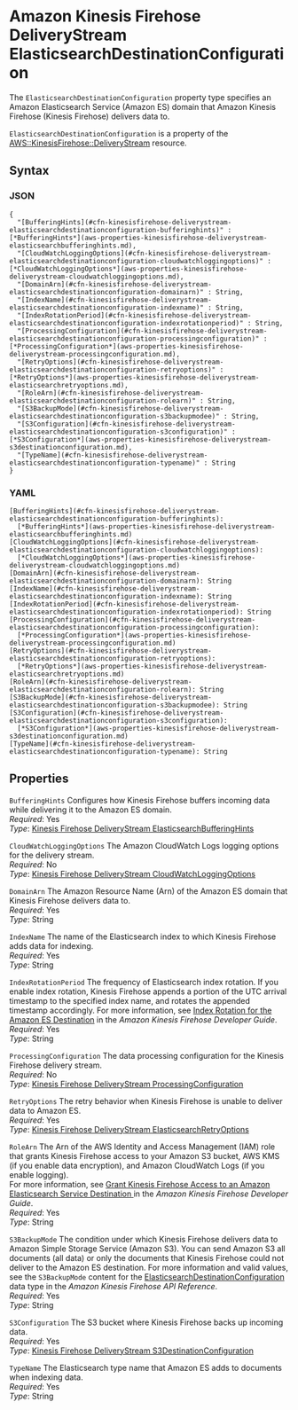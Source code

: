 # Amazon Kinesis Firehose DeliveryStream ElasticsearchDestinationConfiguration<a name="aws-properties-kinesisfirehose-deliverystream-elasticsearchdestinationconfiguration"></a>

The `ElasticsearchDestinationConfiguration` property type specifies an Amazon Elasticsearch Service \(Amazon ES\) domain that Amazon Kinesis Firehose \(Kinesis Firehose\) delivers data to\.

`ElasticsearchDestinationConfiguration` is a property of the [AWS::KinesisFirehose::DeliveryStream](aws-resource-kinesisfirehose-deliverystream.md) resource\.

## Syntax<a name="aws-properties-kinesisfirehose-deliverystream-elasticsearchdestinationconfiguration-syntax"></a>

### JSON<a name="aws-properties-kinesisfirehose-deliverystream-elasticsearchdestinationconfiguration-syntax.json"></a>

```
{
  "[BufferingHints](#cfn-kinesisfirehose-deliverystream-elasticsearchdestinationconfiguration-bufferinghints)" : [*BufferingHints*](aws-properties-kinesisfirehose-deliverystream-elasticsearchbufferinghints.md),
  "[CloudWatchLoggingOptions](#cfn-kinesisfirehose-deliverystream-elasticsearchdestinationconfiguration-cloudwatchloggingoptions)" : [*CloudWatchLoggingOptions*](aws-properties-kinesisfirehose-deliverystream-cloudwatchloggingoptions.md),
  "[DomainArn](#cfn-kinesisfirehose-deliverystream-elasticsearchdestinationconfiguration-domainarn)" : String,
  "[IndexName](#cfn-kinesisfirehose-deliverystream-elasticsearchdestinationconfiguration-indexname)" : String,
  "[IndexRotationPeriod](#cfn-kinesisfirehose-deliverystream-elasticsearchdestinationconfiguration-indexrotationperiod)" : String,
  "[ProcessingConfiguration](#cfn-kinesisfirehose-deliverystream-elasticsearchdestinationconfiguration-processingconfiguration)" : [*ProcessingConfiguration*](aws-properties-kinesisfirehose-deliverystream-processingconfiguration.md),
  "[RetryOptions](#cfn-kinesisfirehose-deliverystream-elasticsearchdestinationconfiguration-retryoptions)" : [*RetryOptions*](aws-properties-kinesisfirehose-deliverystream-elasticsearchretryoptions.md),
  "[RoleArn](#cfn-kinesisfirehose-deliverystream-elasticsearchdestinationconfiguration-rolearn)" : String,
  "[S3BackupMode](#cfn-kinesisfirehose-deliverystream-elasticsearchdestinationconfiguration-s3backupmodee)" : String,
  "[S3Configuration](#cfn-kinesisfirehose-deliverystream-elasticsearchdestinationconfiguration-s3configuration)" : [*S3Configuration*](aws-properties-kinesisfirehose-deliverystream-s3destinationconfiguration.md),
  "[TypeName](#cfn-kinesisfirehose-deliverystream-elasticsearchdestinationconfiguration-typename)" : String
}
```

### YAML<a name="aws-properties-kinesisfirehose-deliverystream-elasticsearchdestinationconfiguration-syntax.yaml"></a>

```
[BufferingHints](#cfn-kinesisfirehose-deliverystream-elasticsearchdestinationconfiguration-bufferinghints):
  [*BufferingHints*](aws-properties-kinesisfirehose-deliverystream-elasticsearchbufferinghints.md)
[CloudWatchLoggingOptions](#cfn-kinesisfirehose-deliverystream-elasticsearchdestinationconfiguration-cloudwatchloggingoptions):
  [*CloudWatchLoggingOptions*](aws-properties-kinesisfirehose-deliverystream-cloudwatchloggingoptions.md)
[DomainArn](#cfn-kinesisfirehose-deliverystream-elasticsearchdestinationconfiguration-domainarn): String
[IndexName](#cfn-kinesisfirehose-deliverystream-elasticsearchdestinationconfiguration-indexname): String
[IndexRotationPeriod](#cfn-kinesisfirehose-deliverystream-elasticsearchdestinationconfiguration-indexrotationperiod): String
[ProcessingConfiguration](#cfn-kinesisfirehose-deliverystream-elasticsearchdestinationconfiguration-processingconfiguration):
  [*ProcessingConfiguration*](aws-properties-kinesisfirehose-deliverystream-processingconfiguration.md)
[RetryOptions](#cfn-kinesisfirehose-deliverystream-elasticsearchdestinationconfiguration-retryoptions):
  [*RetryOptions*](aws-properties-kinesisfirehose-deliverystream-elasticsearchretryoptions.md)
[RoleArn](#cfn-kinesisfirehose-deliverystream-elasticsearchdestinationconfiguration-rolearn): String
[S3BackupMode](#cfn-kinesisfirehose-deliverystream-elasticsearchdestinationconfiguration-s3backupmodee): String
[S3Configuration](#cfn-kinesisfirehose-deliverystream-elasticsearchdestinationconfiguration-s3configuration):
  [*S3Configuration*](aws-properties-kinesisfirehose-deliverystream-s3destinationconfiguration.md)
[TypeName](#cfn-kinesisfirehose-deliverystream-elasticsearchdestinationconfiguration-typename): String
```

## Properties<a name="aws-properties-kinesisfirehose-deliverystream-elasticsearchdestinationconfiguration-properties"></a>

`BufferingHints`  <a name="cfn-kinesisfirehose-deliverystream-elasticsearchdestinationconfiguration-bufferinghints"></a>
Configures how Kinesis Firehose buffers incoming data while delivering it to the Amazon ES domain\.  
*Required*: Yes  
*Type*: [Kinesis Firehose DeliveryStream ElasticsearchBufferingHints](aws-properties-kinesisfirehose-deliverystream-elasticsearchbufferinghints.md)

`CloudWatchLoggingOptions`  <a name="cfn-kinesisfirehose-deliverystream-elasticsearchdestinationconfiguration-cloudwatchloggingoptions"></a>
The Amazon CloudWatch Logs logging options for the delivery stream\.  
*Required*: No  
*Type*: [Kinesis Firehose DeliveryStream CloudWatchLoggingOptions](aws-properties-kinesisfirehose-deliverystream-cloudwatchloggingoptions.md)

`DomainArn`  <a name="cfn-kinesisfirehose-deliverystream-elasticsearchdestinationconfiguration-domainarn"></a>
The Amazon Resource Name \(Arn\) of the Amazon ES domain that Kinesis Firehose delivers data to\.  
*Required*: Yes  
*Type*: String

`IndexName`  <a name="cfn-kinesisfirehose-deliverystream-elasticsearchdestinationconfiguration-indexname"></a>
The name of the Elasticsearch index to which Kinesis Firehose adds data for indexing\.  
*Required*: Yes  
*Type*: String

`IndexRotationPeriod`  <a name="cfn-kinesisfirehose-deliverystream-elasticsearchdestinationconfiguration-indexrotationperiod"></a>
The frequency of Elasticsearch index rotation\. If you enable index rotation, Kinesis Firehose appends a portion of the UTC arrival timestamp to the specified index name, and rotates the appended timestamp accordingly\. For more information, see [Index Rotation for the Amazon ES Destination](http://docs.aws.amazon.com/firehose/latest/dev/basic-deliver.html#es-index-rotation) in the *Amazon Kinesis Firehose Developer Guide*\.  
*Required*: Yes  
*Type*: String

`ProcessingConfiguration`  <a name="cfn-kinesisfirehose-deliverystream-elasticsearchdestinationconfiguration-processingconfiguration"></a>
The data processing configuration for the Kinesis Firehose delivery stream\.  
 *Required*: No  
 *Type*: [Kinesis Firehose DeliveryStream ProcessingConfiguration](aws-properties-kinesisfirehose-deliverystream-processingconfiguration.md)

`RetryOptions`  <a name="cfn-kinesisfirehose-deliverystream-elasticsearchdestinationconfiguration-retryoptions"></a>
The retry behavior when Kinesis Firehose is unable to deliver data to Amazon ES\.  
 *Required*: Yes  
*Type*: [Kinesis Firehose DeliveryStream ElasticsearchRetryOptions](aws-properties-kinesisfirehose-deliverystream-elasticsearchretryoptions.md)

`RoleArn`  <a name="cfn-kinesisfirehose-deliverystream-elasticsearchdestinationconfiguration-rolearn"></a>
The Arn of the AWS Identity and Access Management \(IAM\) role that grants Kinesis Firehose access to your Amazon S3 bucket, AWS KMS \(if you enable data encryption\), and Amazon CloudWatch Logs \(if you enable logging\)\.  
For more information, see [Grant Kinesis Firehose Access to an Amazon Elasticsearch Service Destination ](http://docs.aws.amazon.com/firehose/latest/dev/controlling-access.html#using-iam-es) in the *Amazon Kinesis Firehose Developer Guide*\.  
*Required*: Yes  
*Type*: String

`S3BackupMode`  <a name="cfn-kinesisfirehose-deliverystream-elasticsearchdestinationconfiguration-s3backupmodee"></a>
The condition under which Kinesis Firehose delivers data to Amazon Simple Storage Service \(Amazon S3\)\. You can send Amazon S3 all documents \(all data\) or only the documents that Kinesis Firehose could not deliver to the Amazon ES destination\. For more information and valid values, see the `S3BackupMode` content for the [ElasticsearchDestinationConfiguration](http://docs.aws.amazon.com/firehose/latest/APIReference/API_ElasticsearchDestinationConfiguration.html) data type in the *Amazon Kinesis Firehose API Reference*\.   
*Required*: Yes  
*Type*: String

`S3Configuration`  <a name="cfn-kinesisfirehose-deliverystream-elasticsearchdestinationconfiguration-s3configuration"></a>
The S3 bucket where Kinesis Firehose backs up incoming data\.  
 *Required*: Yes  
*Type*: [Kinesis Firehose DeliveryStream S3DestinationConfiguration](aws-properties-kinesisfirehose-deliverystream-s3destinationconfiguration.md)

`TypeName`  <a name="cfn-kinesisfirehose-deliverystream-elasticsearchdestinationconfiguration-typename"></a>
The Elasticsearch type name that Amazon ES adds to documents when indexing data\.  
*Required*: Yes  
*Type*: String